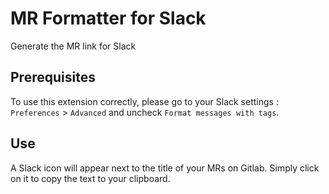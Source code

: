 # MR Formatter for Slack
Generate the MR link for Slack

## Prerequisites

To use this extension correctly, please go to your Slack settings :  
`Preferences` > `Advanced` and uncheck `Format messages with tags`.

## Use

A Slack icon will appear next to the title of your MRs on Gitlab. Simply click on it to copy the text to your clipboard.